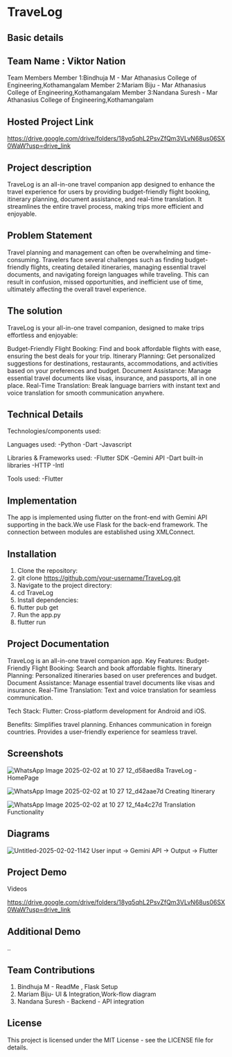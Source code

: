 # TraveLog

## Basic details

## Team Name : Viktor Nation
Team Members
Member 1:Bindhuja M - Mar Athanasius College of Engineering,Kothamangalam
Member 2:Mariam Biju - Mar Athanasius College of Engineering,Kothamangalam
Member 3:Nandana Suresh - Mar Athanasius College of Engineering,Kothamangalam

## Hosted Project Link

https://drive.google.com/drive/folders/18yq5qhL2PsvZfQm3VLvN68us06SX0WaW?usp=drive_link

## Project description

TraveLog is an all-in-one travel companion app designed to enhance the travel experience for users by providing budget-friendly flight booking, itinerary planning, document assistance, and real-time translation. It streamlines the entire travel process, making trips more efficient and enjoyable.

## Problem Statement

Travel planning and management can often be overwhelming and time-consuming. Travelers face several challenges such as finding budget-friendly flights, creating detailed itineraries, managing essential travel documents, and navigating foreign languages while traveling. This can result in confusion, missed opportunities, and inefficient use of time, ultimately affecting the overall travel experience.

## The solution

TraveLog is your all-in-one travel companion, designed to make trips effortless and enjoyable:

Budget-Friendly Flight Booking: Find and book affordable flights with ease, ensuring the best deals for your trip.
Itinerary Planning: Get personalized suggestions for destinations, restaurants, accommodations, and activities based on your preferences and budget.
Document Assistance: Manage essential travel documents like visas, insurance, and passports, all in one place.
Real-Time Translation: Break language barriers with instant text and voice translation for smooth communication anywhere.

## Technical Details

Technologies/components used:

Languages used:
-Python
-Dart
-Javascript

Libraries & Frameworks used:
-Flutter SDK
-Gemini API
-Dart built-in libraries
-HTTP
-Intl

Tools used:
-Flutter

## Implementation

The app is implemented using flutter on the front-end with Gemini API supporting in the back.We use Flask for the back-end framework. The connection between modules are established using XMLConnect.

## Installation
1.	Clone the repository: 
2.	git clone https://github.com/your-username/TraveLog.git
3.	Navigate to the project directory: 
4.	cd TraveLog
5.	Install dependencies: 
6.	flutter pub get
7.	Run the app.py 
8.	flutter run

## Project Documentation

TraveLog is an all-in-one travel companion app.
Key Features:
Budget-Friendly Flight Booking: Search and book affordable flights.
Itinerary Planning: Personalized itineraries based on user preferences and budget.
Document Assistance: Manage essential travel documents like visas and insurance.
Real-Time Translation: Text and voice translation for seamless communication.

Tech Stack:
Flutter: Cross-platform development for Android and iOS.

Benefits:
Simplifies travel planning.
Enhances communication in foreign countries.
Provides a user-friendly experience for seamless travel.

## Screenshots

![WhatsApp Image 2025-02-02 at 10 27 12_d58aed8a](https://github.com/user-attachments/assets/fbc309c3-3565-4ec9-a74d-8162260a670e)
TraveLog - HomePage

![WhatsApp Image 2025-02-02 at 10 27 12_d42aae7d](https://github.com/user-attachments/assets/54b5cf05-aa3e-47ba-8bc7-2c97d641bff0)
Creating Itinerary

![WhatsApp Image 2025-02-02 at 10 27 12_f4a4c27d](https://github.com/user-attachments/assets/1e35a7a8-52ae-46b5-b687-6aae716762dc)
Translation Functionality

## Diagrams
![Untitled-2025-02-02-1142](https://github.com/user-attachments/assets/b98c4af3-4226-4ce0-a406-0320f2b95967)
User input -> Gemini API -> Output -> Flutter

## Project Demo

Videos

https://drive.google.com/drive/folders/18yq5qhL2PsvZfQm3VLvN68us06SX0WaW?usp=drive_link

## Additional Demo

..

## Team Contributions

1. Bindhuja M - ReadMe , Flask Setup
2. Mariam Biju- UI & Integration,Work-flow diagram
3. Nandana Suresh - Backend - API integration


## License

This project is licensed under the MIT License - see the LICENSE file for details.

